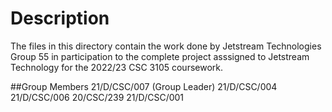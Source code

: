 # Description

The files in this directory contain the work done by Jetstream Technologies Group 55 in participation to the complete project asssigned to Jetstream Technology for the 2022/23 CSC 3105 coursework.


##Group Members
21/D/CSC/007 (Group Leader)
21/D/CSC/004
21/D/CSC/006
20/CSC/239
21/D/CSC/001
